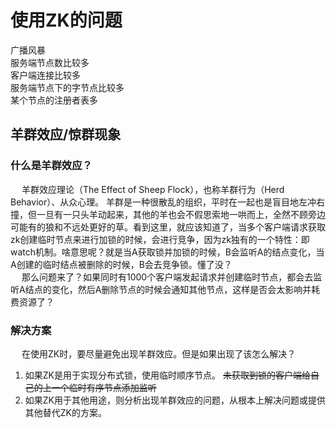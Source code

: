 
# 使用ZK的问题

广播风暴  
服务端节点数比较多  
客户端连接比较多  
服务端节点下的字节点比较多  
某个节点的注册者表多  


<!-- 
https://blog.csdn.net/zh521zh/article/details/51731818
https://blog.csdn.net/weixin_33716154/article/details/92614922?utm_term=zookeeper%E8%BF%9E%E6%8E%A5%E8%BF%87%E5%A4%9A&utm_medium=distribute.pc_aggpage_search_result.none-task-blog-2~all~sobaiduweb~default-0-92614922&spm=3001.4430
https://blog.csdn.net/yuanwangliu/article/details/50680802
-->



## 羊群效应/惊群现象
<!-- 
https://www.shuzhiduo.com/A/MyJx9OMe5n/
https://cloud.tencent.com/developer/article/1678078
-->


### 什么是羊群效应？  
&emsp; 羊群效应理论（The Effect of Sheep Flock），也称羊群行为（Herd Behavior）、从众心理。 羊群是一种很散乱的组织，平时在一起也是盲目地左冲右撞，但一旦有一只头羊动起来，其他的羊也会不假思索地一哄而上，全然不顾旁边可能有的狼和不远处更好的草。看到这里，就应该知道了，当多个客户端请求获取zk创建临时节点来进行加锁的时候，会进行竞争，因为zk独有的一个特性：即watch机制。啥意思呢？就是当A获取锁并加锁的时候，B会监听A的结点变化，当A创建的临时结点被删除的时候，B会去竞争锁。懂了没？  
&emsp; 那么问题来了？如果同时有1000个客户端发起请求并创建临时节点，都会去监听A结点的变化，然后A删除节点的时候会通知其他节点，这样是否会太影响并耗费资源了？  


### 解决方案  
&emsp; 在使用ZK时，要尽量避免出现羊群效应。但是如果出现了该怎么解决？  
1. 如果ZK是用于实现分布式锁，使用临时顺序节点。 ~~未获取到锁的客户端给自己的上一个临时有序节点添加监听~~    
2. 如果ZK用于其他用途，则分析出现羊群效应的问题，从根本上解决问题或提供其他替代ZK的方案。  

